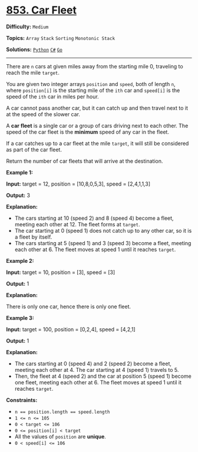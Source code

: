 # [853. Car Fleet](https://leetcode.com/problems/car-fleet/)

**Difficulty:** `Medium`

**Topics:** `Array` `Stack` `Sorting` `Monotonic Stack`

**Solutions:** [`Python`](../../src/python/challenges/problems/car_fleet_test.py) [`C#`](../../src/csharp/challenges/Problems/CarFleet.cs) [`Go`](../../src/go/challenges/problems/car_fleet_test.go)

---

There are `n` cars at given miles away from the starting mile 0, traveling to reach the mile `target`.

You are given two integer arrays `position` and `speed`, both of length `n`, where `position[i]` is the starting mile of the `ith` car and `speed[i]` is the speed of the `ith` car in miles per hour.

A car cannot pass another car, but it can catch up and then travel next to it at the speed of the slower car.

A **car fleet** is a single car or a group of cars driving next to each other. The speed of the car fleet is the **minimum** speed of any car in the fleet.

If a car catches up to a car fleet at the mile `target`, it will still be considered as part of the car fleet.

Return the number of car fleets that will arrive at the destination.

**Example 1:**

**Input:** target = 12, position = [10,8,0,5,3], speed = [2,4,1,1,3]

**Output:** 3

**Explanation:**

* The cars starting at 10 (speed 2) and 8 (speed 4) become a fleet, meeting each other at 12. The fleet forms at `target`.
* The car starting at 0 (speed 1) does not catch up to any other car, so it is a fleet by itself.
* The cars starting at 5 (speed 1) and 3 (speed 3) become a fleet, meeting each other at 6. The fleet moves at speed 1 until it reaches `target`.

**Example 2:**

**Input:** target = 10, position = [3], speed = [3]

**Output:** 1

**Explanation:**

There is only one car, hence there is only one fleet.

**Example 3:**

**Input:** target = 100, position = [0,2,4], speed = [4,2,1]

**Output:** 1

**Explanation:**

* The cars starting at 0 (speed 4) and 2 (speed 2) become a fleet, meeting each other at 4. The car starting at 4 (speed 1) travels to 5.
* Then, the fleet at 4 (speed 2) and the car at position 5 (speed 1) become one fleet, meeting each other at 6. The fleet moves at speed 1 until it reaches `target`.

**Constraints:**

* `n == position.length == speed.length`
* `1 <= n <= 105`
* `0 < target <= 106`
* `0 <= position[i] < target`
* All the values of `position` are **unique**.
* `0 < speed[i] <= 106`